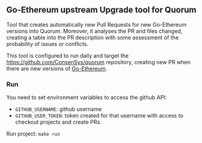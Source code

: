 ## Go-Ethereum upstream Upgrade tool for Quorum

Tool that creates automatically new Pull Requests for new Go-Ethereum versions into Quorum. Moreover, it analyses the PR and files changed, creating a table into the PR description with some assessment of the probability of issues or conflicts.

This tool is configured to run daily and target the https://github.com/ConsenSys/quorum repository, creating new PR when there are new versions of [Go-Ethereum](https://github.com/ethereum/go-ethereum).

### Run

You need to set environment variables to access the github API:
 * `GITHUB_USERNAME`: github username
 * `GITHUB_USER_TOKEN`: token created for that username with access to checkout projects and create PRs.

Run project:
`make run`


